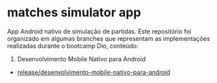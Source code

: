 # matches simulator app

App Android nativo de simulação de partidas. Este repositório foi organizado em algumas branches que representam as implementações realizadas durante o bootcamp Dio, conteúdo:

1. Desenvolvimento Mobile Nativo para Android
 - [release/desenvolvimento-mobile-nativo-para-android](https://github.com/andr3pir3s/matches-simulator-app/tree/release/desenvolvimento-mobile-nativo-para-android)

